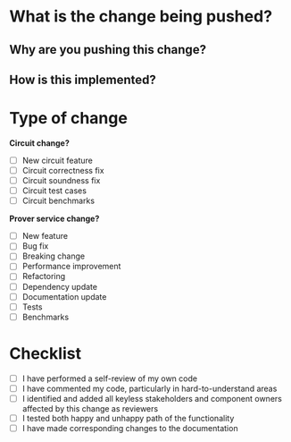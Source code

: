# What is the change being pushed?

<!--
 Describe **what** the change is. e.g.,:
  - fixing a soundness bug in the IsLessThan() template
  - adding a new test for IsLessThan() to ensure that 3 < 3 cannot be satisfied
  - adding an new `/vk` endpoint to the prover service
-->

## Why are you pushing this change?

<!--
 Describe **why** you are making this change. Give as much context as needed,
 such as when/how a bug was found, why is it important that it be fixed, etc. 
 e.g.,:
  - IsLessThan() was underconstrained and wrongly allowed for 3 < 3. This would lead to a soundness break in higher level applications.
  - Important for our tests cover all edge cases.
  - We want to make it easy for anybody to see what VK the prover service is currently using.
-->

## How is this implemented?

<!--
 Describe **how** your change was implemented.
 The goal is to help reviewers and future readers understand this PR. e.g.,:
  - explain what well-known algorithms you are using, if any
  - explain the structure of the code
  - if modifying the circuit, explain why you expect your changes to maintain correctness and soundness 
  - identify any critical parts of the code that require special attention or understanding. Explain why these parts are crucial to the functionality or architecture of the project.
  - point out any areas where complex logic has been implemented. Provide a brief explanation of the logic and your approach to make it easier for reviewers to follow.
  - highlight any areas where you are particularly concerned or unsure about the code's impact on the change. This can include potential performance or security issues, or compatibility with existing features.
-->

# Type of change

<!-- 
Select one or more for each category, as applicable.
Delete the category, if not applicable.
Or, introduce your own, if needed.
-->

**Circuit change?**

- [ ] New circuit feature
- [ ] Circuit correctness fix
- [ ] Circuit soundness fix
- [ ] Circuit test cases
- [ ] Circuit benchmarks

**Prover service change?**

- [ ] New feature
- [ ] Bug fix
- [ ] Breaking change
- [ ] Performance improvement
- [ ] Refactoring
- [ ] Dependency update
- [ ] Documentation update
- [ ] Tests
- [ ] Benchmarks

# Checklist

- [ ] I have performed a self-review of my own code
- [ ] I have commented my code, particularly in hard-to-understand areas
- [ ] I identified and added all keyless stakeholders and component owners affected by this change as reviewers
- [ ] I tested both happy and unhappy path of the functionality
- [ ] I have made corresponding changes to the documentation

<!-- Thank you for your contribution! -->
